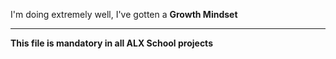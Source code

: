 I'm doing extremely well, I've gotten a <b>Growth Mindset</b>
<hr>
<b>This file is mandatory in all ALX School projects</b>